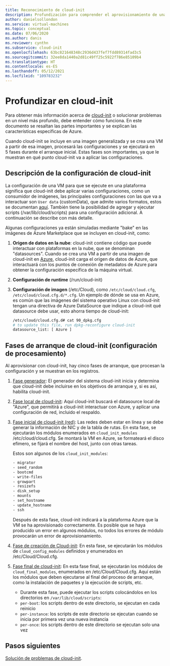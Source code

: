 ```yaml
---
title: Reconocimiento de cloud-init
description: Profundización para comprender el aprovisionamiento de una VM de Azure con cloud-init.
author: danielsollondon
ms.service: virtual-machines
ms.topic: conceptual
ms.date: 07/06/2020
ms.author: danis
ms.reviewer: cynthn
ms.subservice: cloud-init
ms.openlocfilehash: 63bc821648348c2936d437fef7fdd89314fad3c5
ms.sourcegitcommit: 32ee8da1440a2d81c49ff25c5922f786e85109b4
ms.translationtype: HT
ms.contentlocale: es-ES
ms.lasthandoff: 05/12/2021
ms.locfileid: "109783232"
---
```

# <a name="diving-deeper-into-cloud-init"></a>Profundizar en cloud-init
Para obtener más información acerca de [cloud-init](https://cloudinit.readthedocs.io/en/latest/index.html) o solucionar problemas en un nivel más profundo, debe entender cómo funciona. En este documento se resaltan las partes importantes y se explican las características específicas de Azure.

Cuando cloud-init se incluye en una imagen generalizada y se crea una VM a partir de esa imagen, procesará las configuraciones y se ejecutará en 5 fases durante el arranque inicial. Estas fases son importantes, ya que le muestran en qué punto cloud-init va a aplicar las configuraciones. 


## <a name="understand-cloud-init-configuration"></a>Descripción de la configuración de cloud-init
La configuración de una VM para que se ejecute en una plataforma significa que cloud-init debe aplicar varias configuraciones, como un consumidor de imágenes, las principales configuraciones con las que va a interactuar son `User data` (customData), que admite varios formatos, estos se documentan [aquí](https://cloudinit.readthedocs.io/en/latest/topics/format.html#user-data-formats). También tiene la posibilidad de agregar y ejecutar scripts (/var/lib/cloud/scripts) para una configuración adicional. A continuación se describe con más detalle.

Algunas configuraciones ya están simuladas mediante "bake" en las imágenes de Azure Marketplace que se incluyen en cloud-init, como:

1. **Origen de datos en la nube**: cloud-init contiene código que puede interactuar con plataformas en la nube, que se denominan "datasources". Cuando se crea una VM a partir de una imagen de cloud-init en [Azure](https://cloudinit.readthedocs.io/en/latest/topics/datasources/azure.html#azure), cloud-init carga el origen de datos de Azure, que interactuará con los puntos de conexión de metadatos de Azure para obtener la configuración específica de la máquina virtual.
2. **Configuración de runtime** (/run/cloud-init)
3. **Configuración de imagen** (/etc/Cloud), como `/etc/cloud/cloud.cfg`, `/etc/cloud/cloud.cfg.d/*.cfg`. Un ejemplo de dónde se usa en Azure, es común que las imágenes del sistema operativo Linux con cloud-init tengan una directiva de Azure DataSource que indique a cloud-init qué datasource debe usar, esto ahorra tiempo de cloud-init:

   ```bash
   /etc/cloud/cloud.cfg.d# cat 90_dpkg.cfg
   # to update this file, run dpkg-reconfigure cloud-init
   datasource_list: [ Azure ]
   ```


## <a name="cloud-init-boot-stages-processing-configuration"></a>Fases de arranque de cloud-init (configuración de procesamiento)

Al aprovisionar con cloud-init, hay cinco fases de arranque, que procesan la configuración y se muestran en los registros.

1. [Fase generador](https://cloudinit.readthedocs.io/en/latest/topics/boot.html#generator): El generador del sistema cloud-init inicia y determina que cloud-init debe incluirse en los objetivos de arranque y, si es así, habilita cloud-init. 

2. [Fase local de cloud-init](https://cloudinit.readthedocs.io/en/latest/topics/boot.html#local): Aquí cloud-init buscará el datasource local de "Azure", que permitirá a cloud-init interactuar con Azure, y aplicar una configuración de red, incluido el respaldo.

3. [Fase inicial de cloud-init (red)](https://cloudinit.readthedocs.io/en/latest/topics/boot.html#network): Las redes deben estar en línea y se debe generar la información de NIC y de la tabla de rutas. En esta fase, se ejecutarán los módulos enumerados en `cloud_init_modules` /etc/cloud/cloud.cfg. Se montará la VM en Azure, se formateará el disco efímero, se fijará el nombre del host, junto con otras tareas.

   Estos son algunos de los `cloud_init_modules`:
   
   ```bash
   - migrator
   - seed_random
   - bootcmd
   - write-files
   - growpart
   - resizefs
   - disk_setup
   - mounts
   - set_hostname
   - update_hostname
   - ssh
   ```
   
   Después de esta fase, cloud-init indicará a la plataforma Azure que la VM se ha aprovisionado correctamente. Es posible que se haya producido un error en algunos módulos, no todos los errores de módulo provocarán un error de aprovisionamiento.

4. [Fase de creación de Cloud-init](https://cloudinit.readthedocs.io/en/latest/topics/boot.html#config): En esta fase, se ejecutarán los módulos de `cloud_config_modules` definidos y enumerados en /etc/Cloud/Cloud.cfg.


5. [Fase final de cloud-init](https://cloudinit.readthedocs.io/en/latest/topics/boot.html#final): En esta fase final, se ejecutarán los módulos de `cloud_final_modules`, enumerados en /etc/Cloud/Cloud.cfg. Aquí están los módulos que deben ejecutarse al final del proceso de arranque, como la instalación de paquetes y la ejecución de scripts, etc. 

   -   Durante esta fase, puede ejecutar los scripts colocándolos en los directorios en `/var/lib/cloud/scripts`:
   - `per-boot`: los scripts dentro de este directorio, se ejecutan en cada reinicio
   - `per-instance`: los scripts de este directorio se ejecutan cuando se inicia por primera vez una nueva instancia
   - `per-once`: los scripts dentro de este directorio se ejecutan solo una vez

## <a name="next-steps"></a>Pasos siguientes

[Solución de problemas de cloud-init](cloud-init-troubleshooting.md).
